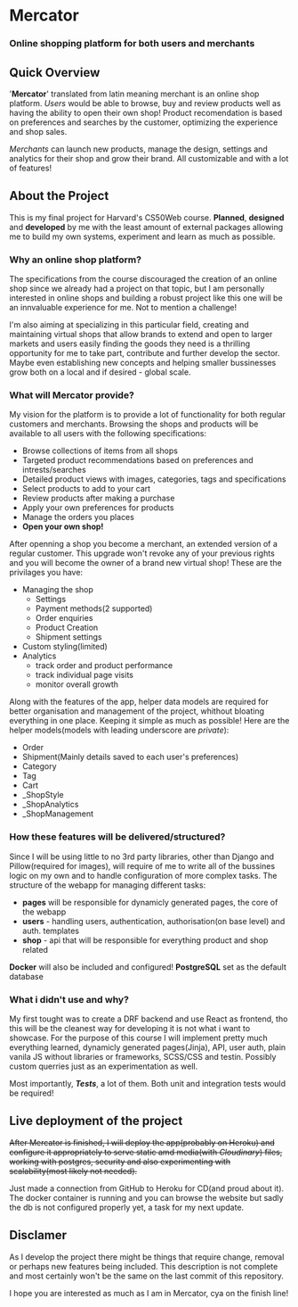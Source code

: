 # Mercator
### Online shopping platform for both users and merchants

## Quick Overview
'**Mercator**' translated from latin meaning merchant is an online shop platform. *Users* would be able to browse, 
buy and review products well as having the ability to open their own shop! Product recomendation is based on 
preferences and searches by the customer, optimizing the experience and shop sales.

*Merchants* can launch new products, manage the design, settings and analytics for their shop and grow their
brand. All customizable and with a lot of features!


## About the Project
This is my final project for Harvard's CS50Web course. **Planned**, **designed** and **developed** by me with 
the least amount of external packages allowing me to build my own systems, experiment and learn as much as 
possible.

### Why an online shop platform?
The specifications from the course discouraged the creation of an online shop since we already had a project 
on that topic, but I am personally interested in online shops and building a robust project like this one 
will be an innvaluable experience for me. Not to mention a challenge! 

I'm also aiming at specializing in this particular field, creating and maintaining virtual shops that allow 
brands to extend and open to larger markets and users easily finding the goods they need is a thrilling 
opportunity for me to take part, contribute and further develop the sector. Maybe even establishing new 
concepts and helping smaller bussinesses grow both on a local and if desired - global scale.

### What will Mercator provide?
My vision for the platform is to provide a lot of functionality for both regular customers and merchants. 
Browsing the shops and products will be available to all users with the following specifications:
- Browse collections of items from all shops
- Targeted product recommendations based on preferences and intrests/searches
- Detailed product views with images, categories, tags and specifications
- Select products to add to your cart
- Review products after making a purchase
- Apply your own preferences for products
- Manage the orders you places
- **Open your own shop!**

After openning a shop you become a merchant, an extended version of a regular customer. This upgrade 
won't revoke any of your previous rights and you will become the owner of a brand new virtual shop!
These are the privilages you have:
- Managing the shop
    - Settings
    - Payment methods(2 supported)
    - Order enquiries
    - Product Creation
    - Shipment settings
- Custom styling(limited)
- Analytics
    - track order and product performance
    - track individual page visits
    - monitor overall growth 

Along with the features of the app, helper data models are required for better organisation and 
management of the project, whithout bloating everything in one place. Keeping it simple as much as 
possible! Here are the helper models(models with leading underscore are *private*):
- Order
- Shipment(Mainly details saved to each user's preferences)
- Category
- Tag
- Cart
- _ShopStyle
- _ShopAnalytics
- _ShopManagement

### How these features will be delivered/structured?
Since I will be using little to no 3rd party libraries, other than Django and Pillow(required for 
images), will require of me to write all of the bussines logic on my own and to handle configuration 
of more complex tasks. The structure of the webapp for managing different tasks:
- **pages** will be responsible for dynamicly generated pages, the core of the webapp 
- **users** - handling users, authentication, authorisation(on base level) and auth. templates
- **shop** - api that will be responsible for everything product and shop related

**Docker** will also be included and configured!
**PostgreSQL** set as the default database

### What i didn't use and why?
My first tought was to create a DRF backend and use React as frontend, tho this will
be the cleanest way for developing it is not what i want to showcase.
For the purpose of this course I will implement pretty much everything learned, 
dynamicly generated pages(Jinja), API, user auth, plain vanila JS without libraries or
frameworks, SCSS/CSS and testin. Possibly custom querries just as an experimentation
as well.

Most importantly, ***Tests***, a lot of them. Both unit and integration tests would be required!


## Live deployment of the project
~~After Mercator is finished, I will deploy the app(probably on Heroku) and configure it 
appropriately to serve static amd media(with *Cloudinary*) files, working with postgres, 
security and also experimenting with scalability(most likely not needed).~~

Just made a connection from GitHub to Heroku for CD(and proud about it). The docker container is running and you can browse the website but sadly the db is not configured
properly yet, a task for my next update.

## Disclamer
As I develop the project there might be things that require change, removal or perhaps 
new features being included. This description is not complete and most certainly won't be 
the same on the last commit of this repository. 

I hope you are interested as much as I am in Mercator, cya on the finish line!
